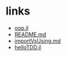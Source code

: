 



# links

- [oop.jl](oop.jl)
- [README.md](README.md)
- [importVsUsing.md](importVsUsing.md)
- [helloTDD.jl](helloTDD.jl)
